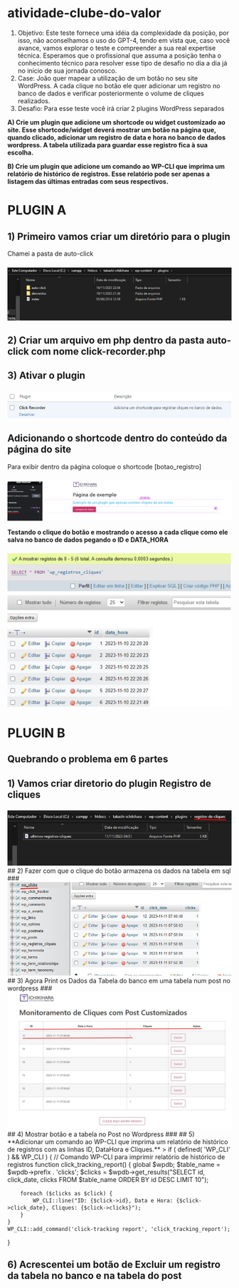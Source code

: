 # atividade-clube-do-valor
1. Objetivo: Este teste fornece uma idéia da complexidade da posição, por isso, não aconselhamos o uso do GPT-4, tendo em vista que, caso você avance, vamos explorar o teste e compreender a sua real expertise técnica. Esperamos que o profissional que assuma a posição tenha o conhecimento técnico para resolver esse tipo de desafio no dia a dia já no início de sua jornada conosco. 
2. Case: João quer mapear a utilização de um botão no seu site WordPress. A cada clique no botão ele quer adicionar um registro no banco de dados e verificar posteriormente o volume de cliques realizados.
3. Desafio: Para esse teste você irá criar 2 plugins WordPress separados

**A) Crie um plugin que adicione um shortcode ou widget customizado ao site. Esse shortcode/widget deverá mostrar um botão na página que, quando clicado, adicionar um registro de data e hora no banco de dados wordpress. A tabela utilizada para guardar esse registro fica à sua escolha.**

**B) Crie um plugin que adicione um comando ao WP-CLI que imprima um relatório de histórico de registros. Esse relatório pode ser apenas a listagem das últimas entradas com seus respectivos.**


# PLUGIN A
## 1) Primeiro vamos criar um diretório para o plugin
Chamei a pasta de auto-click
###
<img src='/images/ativ1.jpg'>

## 2) Criar um arquivo em php dentro da pasta auto-click com nome click-recorder.php
## 3) Ativar o plugin
###
<img src='/images/ativ1a.jpg'>

## Adicionando o shortcode dentro do conteúdo da página do site
Para exibir dentro da página coloque o shortcode [botao_registro]
###
<img src='/images/ativ2.jpg'>

**Testando o clique do botão e mostrando o acesso a cada clique como ele salva no banco de dados pegando o ID e DATA_HORA**
###
<img src='/images/ativ3.jpg'>

# PLUGIN B

## **Quebrando o problema em 6 partes**

## 1) Vamos criar diretorio do plugin **Registro de cliques**
###
<img src='/images/ativ01.jpg'>
## 2) Fazer com que o clique do botão armazena os dados na tabela em sql
###
<img src='/images/ativ02.jpg'>
## 3) Agora Print os Dados da Tabela do banco em uma tabela num post no wordpress
###
<img src='/images/ativ03.jpg'>
## 4) Mostrar botão e a tabela no Post no Wordpress
###
## 5) **Adicionar um comando ao WP-CLI que imprima um relatório de histórico de registros com as linhas ID, DataHora e Cliques.**
> if ( defined( 'WP_CLI' ) && WP_CLI ) {
    // Comando WP-CLI para imprimir relatório de histórico de registros
    function click_tracking_report() {
        global $wpdb;
        $table_name = $wpdb->prefix . 'clicks';
        $clicks = $wpdb->get_results("SELECT id, click_date, clicks FROM $table_name ORDER BY id DESC LIMIT 10");

        foreach ($clicks as $click) {
            WP_CLI::line("ID: {$click->id}, Data e Hora: {$click->click_date}, Cliques: {$click->clicks}");
        }
    }
    WP_CLI::add_command('click-tracking report', 'click_tracking_report');
}
###
## 6) Acrescentei um botão de Excluir um registro da tabela no banco e na tabela do post
